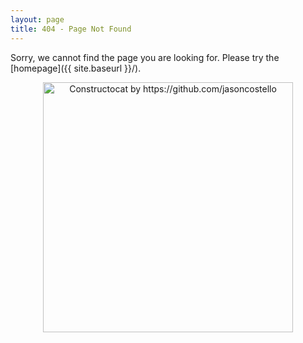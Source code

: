 ```yaml
---
layout: page
title: 404 - Page Not Found
---
```


Sorry, we cannot find the page you are looking for. Please try the [homepage]({{ site.baseurl }}/).

<center><img src="{{ site.baseurl }}/images/404.jpg" alt="Constructocat by https://github.com/jasoncostello" style="width: 400px;"/></center>